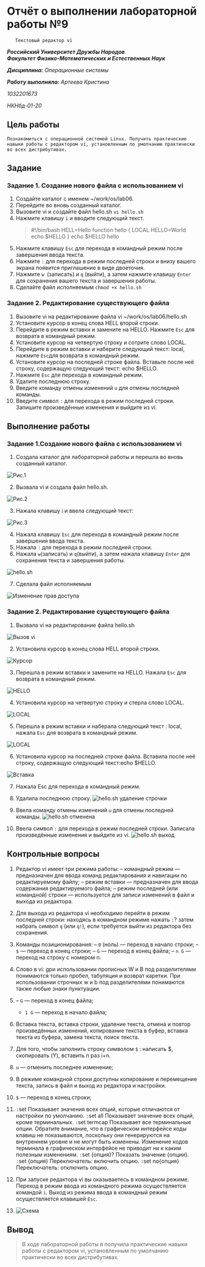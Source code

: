 # Отчёт о выполнении лабораторной работы №9 
       Текстовый редактор vi


***Российский Университет Дружбы Народов***  
***Факультет Физико-Математических и Естественных Наук***  

 ***Дисциплина:*** *Операционные системы*  
 
 ***Работу выполняла:*** *Артеева Кристина*  
 
 *1032201673*  
 
 *НКНбд-01-20*  
 
 
## Цель работы 
    Познакомиться с операционной системой Linux. Получить практические навыки работы с редактором vi, установленным по умолчанию практически во всех дистрибутивах.


## Задание 
### Задание 1. Создание нового файла с использованием vi

1. Создайте каталог с именем ~/work/os/lab06.
2. Перейдите во вновь созданный каталог.
3. Вызовите vi и создайте файл hello.sh
```vi hello.sh```
4. Нажмите клавишу ```i``` и вводите следующий текст.
   > #!/bin/bash
    HELL=Hello
    function hello {
        LOCAL HELLO=World
        echo $HELLO
    }
    echo $HELLO
    hello 
5. Нажмите клавишу ```Esc``` для перехода в командный режим после завершения ввода
текста.
6. Нажмите ```:``` для перехода в режим последней строки и внизу вашего экрана
появится приглашение в виде двоеточия.
7. Нажмите ```w ```(записать) и ```q``` (выйти), а затем нажмите клавишу ```Enter``` для сохранения вашего текста и завершения работы.
8. Сделайте файл исполняемым
```chmod +x hello.sh```

### Задание 2. Редактирование существующего файла
1. Вызовите vi на редактирование файла
vi ~/work/os/lab06/hello.sh
2. Установите курсор в конец слова HELL второй строки.
3. Перейдите в режим вставки и замените на HELLO. Нажмите ```Esc``` для возврата в командный режим.
4. Установите курсор на четвертую строку и сотрите слово LOCAL.
5. Перейдите в режим вставки и наберите следующий текст: local, нажмите ```Esc```для возврата в командный режим.
6. Установите курсор на последней строке файла. Вставьте после неё строку, содержащую следующий текст: echo $HELLO.
7. Нажмите ```Esc``` для перехода в командный режим.
8. Удалите последнюю строку.
9. Введите команду отмены изменений ```u``` для отмены последней команды.
10. Введите символ ```:``` для перехода в режим последней строки. Запишите произведённые изменения и выйдите из vi.

## Выполнение работы
### Задание 1.Создание нового файла с использованием vi
1. Создала каталог для лабораторной работы и перешла во вновь созданный каталог.

![Рис.1](screens/9.1.png)

2. Вызвала vi и создала файл hello.sh.

![Рис.2](screens/9.2.png)

3. Нажала клавишу i и ввела следующий текст:

![Рис.3](screens/9.3.png)

4. Нажала клавишу ```Esc``` для перехода в командный режим после завершения ввода текста.
5. Нажала ```:``` для перехода в режим последней строки.
6. Нажала ```w```(записать) и ```q```(выйти), а затем нажала клавишу ```Enter``` для сохранения текста и завершения работы.

 ![hello.sh](screens/9.4.png)

7. Сделала файл исполняемым  

![Изменение прав доступа](screens/9.5.png)

### Задание 2. Редактирование существующего файла
1. Вызвала vi на редактирование файла hello.sh

![Вызов vi](screens/9.6.png)

2. Установила курсор в конец слова HELL второй строки.

![Курсор](screens/9.7.png)

3. Перешла в режим вставки и замените на HELLO. Нажала ```Esc``` для возврата в командный режим.

![HELLO](screens/9.8.png)

4. Установила курсор на четвертую строку и стерла слово LOCAL.

![LOCAL](screens/9.9.png)

5. Перешла в режим вставки и наберала следующий текст : local, нажала ```Esc``` для возврата в командный режим.

![LOCAL](screens/9.10.png)

6. Установила курсор на последней строке файла. Вставила после неё строку, содержащую следующий текст:echo $HELLO.

![Вставка](screens/9.11.png)

7. Нажала Esc для перехода в командный режим.

8. Удалила последнюю строку.
 ![hello.sh удаление строчки](screens/9.12.png)

9. Ввела команду отмены изменений ```u``` для отмены последней команды.
 ![hello.sh отменена](screens/9.13.png)

10. Ввела символ ```:``` для перехода в режим последней строки. Запиcала произведённые изменения и выйдите из vi.
 ![hello.sh выход](screens/9.14.png)
 

## Контрольные вопросы

1. Редактор vi имеет три режима работы:
    – командный режим — предназначен для ввода команд редактирования и навигации по редактируемому файлу;
    – режим вставки — предназначен для ввода содержания редактируемого файла;
    – режим последней (или командной) строки — используется для записи изменений в файл и выхода из редактора.

2. Для выхода из редактора vi необходимо перейти в режим последней строки: находясь в командном режиме нажать ```:```? затем набрать символ ```q``` (или ```q!```), если требуется выйти из редактора без сохранения.

3.  Команды позиционирования:
    – ```0``` (ноль) — переход в начало строки;
    – ```$``` — переход в конец строки;
    – ```G``` — переход в конец файла;
    – ```n G``` — переход на строку с номером n.

4. Слово в vi: gри использовании прописных W и B под разделителями понимаются только пробел, табуляция и возврат каретки. При использовании строчных w и b под разделителями понимаются также любые знаки
пунктуации.

5. – ```G``` — переход в конец файла;
   - ```1 G``` — переход в начало файла;

6. Вставка текста, вставка строки, удаление текста, отмена и повтор произведённых изменений, копирование текста в буфер, вставка текста из буфера, замена текста, поиск текста.
7. Для того, чтобы заполнить строку символом ```$``` : написать $, cкопировать (Y), вставить n раз i+n.
8. ```u``` — отменить последнее изменение;
9. В режиме командной строки доступны копирование и перемещение текста, запись в файл и выход из редактора и настройки.
10. ```$``` — переход в конец строки;
11. ```:```set Показывает значения всех опций, которые отличаются от настройки по умолчанию.
```:```set all Показывает значение всех опций, кроме терминальных.
```:```set termcap Показывает все терминальные опции. Обратите внимание, что в графическом интерфейсе коды клавиш не показываются, поскольку они генерируются на внутреннем уровне и не могут быть изменены. Изменение кодов терминала в графическом интерфейсе не приводит ни к каким полезным изменениям.
```:```set {опция}? Показать значение {опции}.
```:```set {опция} Переключатель: включить опцию.
```:```set no{опция} Переключатель: отключить опцию.
12. При запуске редактора vi вы оказываетесь в командном режиме. Переход в режим ввода из командного режима осуществляется командой ```i```. Выход из режима ввода в командный режим осуществляется клавишей ```Esc```.
13. ![Схема](screens/9.0.png)
## Вывод
> В ходе лабораторной работы я получила практические навыки работы с редактором vi, установленным по умолчанию практически во всех дистрибутивах.
